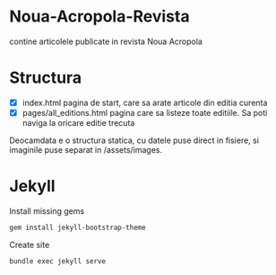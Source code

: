 # Noua-Acropola-Revista
contine articolele publicate in revista Noua Acropola

# Structura

* [x] index.html pagina de start, care sa arate articole din editia curenta
* [x] pages/all_editions.html pagina care sa listeze toate editiile. Sa poti naviga la oricare editie trecuta

Deocamdata e o structura statica, cu datele puse direct in fisiere, si imaginile puse separat in /assets/images.

# Jekyll 

Install missing gems
```bash
gem install jekyll-bootstrap-theme
```

Create site
```bash
bundle exec jekyll serve
```